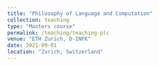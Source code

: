 ```yaml
---
title: "Philosophy of Language and Computation"
collection: teaching
type: "Masters course"
permalink: /teaching/teaching-plc
venue: "ETH Zurich, D-INFK"
date: 2021-09-01
location: "Zurich, Switzerland"
---
```

